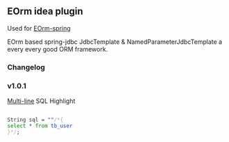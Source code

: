 ## EOrm idea plugin
<p>Used for <a target="_blank" href="https://github.com/deng-hb/eorm-spring">EOrm-spring</a></p>
<p>EOrm based spring-jdbc JdbcTemplate & NamedParameterJdbcTemplate a every every good ORM framework.</p>

### Changelog

<h3>v1.0.1</h3>
<p><a target="_blank" href="https://github.com/deng-hb/multi-line">Multi-line</a> SQL Highlight</p>
<p>
<pre>
<code style="color:#203DBF">
<span style="color:#333">String sql = </span>""<span style="color:#aaa">/*{</span>
<span style="color:#008000">select</span> * <span style="color:#008000">from</span> tb_user
<span style="color:#aaa">}*/</span><span style="color:#333">;</span>
</code>
</pre>
</p>